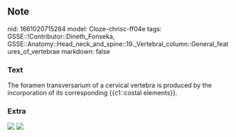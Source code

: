 ## Note
nid: 1661020715284
model: Cloze-chrisc-ff04e
tags: GSSE::!Contributor::Dineth_Fonseka, GSSE::Anatomy::Head_neck_and_spine::19._Vertebral_column::General_features_of_vertebrae
markdown: false

### Text
<div>
  The foramen transversarium of a cervical vertebra is produced by
  the incorporation of its corresponding {{c1::costal elements}}.
</div>

### Extra
<img src="92-1.jpg"> <img src= 
"Transverse-process-of-Cervical-Vertebrae.jpg">

